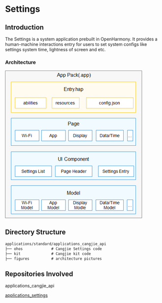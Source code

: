 # Settings

## Introduction

The Settings is a system application prebuilt in OpenHarmony. It provides a human-machine interactions entry for users to set system configs like settings system time, lightness of screen and etc.

### Architecture

![](figures/en-us_image_0000001153225717.png)

## Directory Structure

```
applications/standard/applications_cangjie_api
├── ohos             # Cangjie Settings code
├── kit              # Cangjie kit code
├── figures          # architecture pictures
```

## Repositories Involved

applications_cangjie_api

[applications_settings](https://gitee.com/openharmony/applications_settings/blob/master/README.md)
